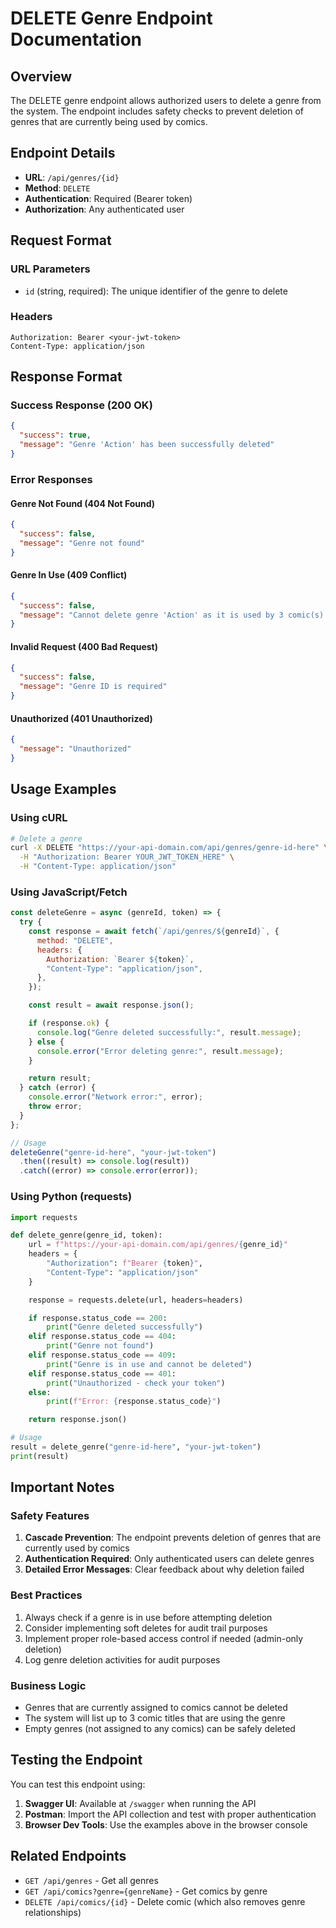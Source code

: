 # DELETE Genre Endpoint Documentation

## Overview

The DELETE genre endpoint allows authorized users to delete a genre from the system. The endpoint includes safety checks to prevent deletion of genres that are currently being used by comics.

## Endpoint Details

- **URL**: `/api/genres/{id}`
- **Method**: `DELETE`
- **Authentication**: Required (Bearer token)
- **Authorization**: Any authenticated user

## Request Format

### URL Parameters

- `id` (string, required): The unique identifier of the genre to delete

### Headers

```
Authorization: Bearer <your-jwt-token>
Content-Type: application/json
```

## Response Format

### Success Response (200 OK)

```json
{
  "success": true,
  "message": "Genre 'Action' has been successfully deleted"
}
```

### Error Responses

#### Genre Not Found (404 Not Found)

```json
{
  "success": false,
  "message": "Genre not found"
}
```

#### Genre In Use (409 Conflict)

```json
{
  "success": false,
  "message": "Cannot delete genre 'Action' as it is used by 3 comic(s): One Piece, Naruto, Dragon Ball..."
}
```

#### Invalid Request (400 Bad Request)

```json
{
  "success": false,
  "message": "Genre ID is required"
}
```

#### Unauthorized (401 Unauthorized)

```json
{
  "message": "Unauthorized"
}
```

## Usage Examples

### Using cURL

```bash
# Delete a genre
curl -X DELETE "https://your-api-domain.com/api/genres/genre-id-here" \
  -H "Authorization: Bearer YOUR_JWT_TOKEN_HERE" \
  -H "Content-Type: application/json"
```

### Using JavaScript/Fetch

```javascript
const deleteGenre = async (genreId, token) => {
  try {
    const response = await fetch(`/api/genres/${genreId}`, {
      method: "DELETE",
      headers: {
        Authorization: `Bearer ${token}`,
        "Content-Type": "application/json",
      },
    });

    const result = await response.json();

    if (response.ok) {
      console.log("Genre deleted successfully:", result.message);
    } else {
      console.error("Error deleting genre:", result.message);
    }

    return result;
  } catch (error) {
    console.error("Network error:", error);
    throw error;
  }
};

// Usage
deleteGenre("genre-id-here", "your-jwt-token")
  .then((result) => console.log(result))
  .catch((error) => console.error(error));
```

### Using Python (requests)

```python
import requests

def delete_genre(genre_id, token):
    url = f"https://your-api-domain.com/api/genres/{genre_id}"
    headers = {
        "Authorization": f"Bearer {token}",
        "Content-Type": "application/json"
    }

    response = requests.delete(url, headers=headers)

    if response.status_code == 200:
        print("Genre deleted successfully")
    elif response.status_code == 404:
        print("Genre not found")
    elif response.status_code == 409:
        print("Genre is in use and cannot be deleted")
    elif response.status_code == 401:
        print("Unauthorized - check your token")
    else:
        print(f"Error: {response.status_code}")

    return response.json()

# Usage
result = delete_genre("genre-id-here", "your-jwt-token")
print(result)
```

## Important Notes

### Safety Features

1. **Cascade Prevention**: The endpoint prevents deletion of genres that are currently used by comics
2. **Authentication Required**: Only authenticated users can delete genres
3. **Detailed Error Messages**: Clear feedback about why deletion failed

### Best Practices

1. Always check if a genre is in use before attempting deletion
2. Consider implementing soft deletes for audit trail purposes
3. Implement proper role-based access control if needed (admin-only deletion)
4. Log genre deletion activities for audit purposes

### Business Logic

- Genres that are currently assigned to comics cannot be deleted
- The system will list up to 3 comic titles that are using the genre
- Empty genres (not assigned to any comics) can be safely deleted

## Testing the Endpoint

You can test this endpoint using:

1. **Swagger UI**: Available at `/swagger` when running the API
2. **Postman**: Import the API collection and test with proper authentication
3. **Browser Dev Tools**: Use the examples above in the browser console

## Related Endpoints

- `GET /api/genres` - Get all genres
- `GET /api/comics?genre={genreName}` - Get comics by genre
- `DELETE /api/comics/{id}` - Delete comic (which also removes genre relationships)
